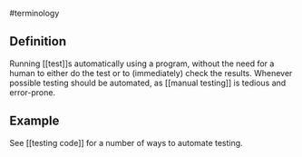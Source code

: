 #terminology 

## Definition
Running [[test]]s automatically using a program, without the need for a human to either do the test or to (immediately) check the results. Whenever possible testing should be automated, as [[manual testing]] is tedious and error-prone.

## Example
See [[testing code]] for a number of ways to automate testing.

